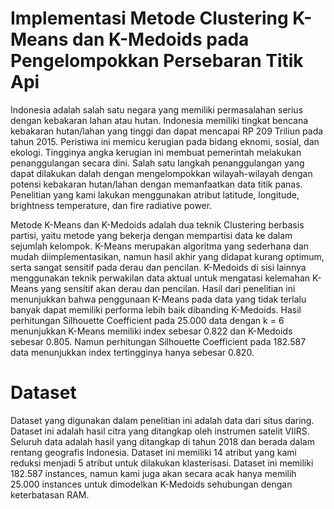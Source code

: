 # Implementasi Metode Clustering K-Means dan K-Medoids pada Pengelompokkan Persebaran Titik Api
Indonesia adalah salah satu negara yang memiliki permasalahan serius dengan kebakaran lahan atau hutan. Indonesia memiliki tingkat bencana kebakaran hutan/lahan yang tinggi dan dapat mencapai RP 209 Triliun pada tahun 2015. Peristiwa ini memicu kerugian pada bidang eknomi, sosial, dan ekologi. Tingginya angka kerugian ini membuat pemerintah melakukan penanggulangan secara dini. Salah satu langkah penanggulangan yang dapat dilakukan dalah dengan mengelompokkan wilayah-wilayah dengan potensi kebakaran hutan/lahan dengan memanfaatkan data titik panas. Penelitian yang kami lakukan menggunakan atribut latitude, longitude, brightness temperature, dan fire radiative power. 

Metode K-Means dan K-Medoids adalah dua teknik Clustering berbasis partisi, yaitu metode yang bekerja dengan mempartisi data ke dalam sejumlah kelompok. K-Means merupakan algoritma yang sederhana dan mudah diimplementasikan, namun hasil akhir yang didapat kurang optimum, serta sangat sensitif pada derau dan pencilan. K-Medoids di sisi lainnya menggunakan teknik perwakilan data aktual untuk mengatasi kelemahan K-Means yang sensitif akan derau dan pencilan. Hasil dari penelitian ini menunjukkan bahwa penggunaan K-Means pada data yang tidak terlalu banyak dapat memiliki performa lebih baik dibanding K-Medoids. Hasil perhitungan Silhouette Coefficient  pada 25.000 data dengan k = 6 menunjukkan K-Means memiliki index sebesar 0.822 dan K-Medoids sebesar 0.805. Namun perhitungan Silhouette Coefficient pada 182.587 data menunjukkan index tertingginya hanya sebesar 0.820.

# Dataset
Dataset yang digunakan dalam penelitian ini adalah data dari situs daring. Dataset ini adalah hasil citra yang ditangkap oleh instrumen satelit VIIRS. Seluruh data adalah hasil yang ditangkap di tahun 2018 dan berada dalam rentang geografis Indonesia. Dataset ini memiliki 14 atribut yang kami reduksi menjadi 5 atribut untuk dilakukan klasterisasi. Dataset ini memiliki 182.587 instances, namun kami juga akan secara acak hanya memilih 25.000 instances untuk dimodelkan K-Medoids sehubungan dengan keterbatasan RAM. 

